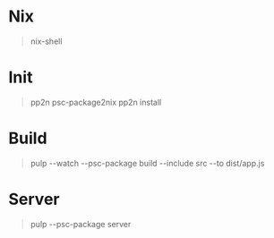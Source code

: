 # Nix
> nix-shell

# Init
> pp2n psc-package2nix
> pp2n install

# Build
> pulp --watch --psc-package build --include src --to dist/app.js

# Server
> pulp --psc-package server


